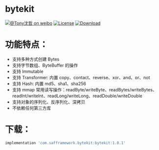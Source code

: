 # bytekit

[![@Tony沈哲 on weibo](https://img.shields.io/badge/weibo-%40Tony%E6%B2%88%E5%93%B2-blue.svg)](http://www.weibo.com/fengzhizi715)
[![License](https://img.shields.io/badge/license-Apache%202-lightgrey.svg)](https://www.apache.org/licenses/LICENSE-2.0.html)
[ ![Download](https://api.bintray.com/packages/fengzhizi715/maven/bytekit/images/download.svg) ](https://bintray.com/fengzhizi715/maven/bytekit/_latestVersion)

# 功能特点：

* 支持多种方式创建 Bytes
* 支持字节数组、ByteBuffer 的操作
* 支持 Immutable
* 支持 Transformer: 内置 copy、contact、reverse、xor、and、or、not
* 支持 Hash: 内置 md5、sha1、sha256 
* 支持 mmap 常用读写操作：readByte/writeByte、readBytes/writeBytes、readInt/writeInt、readLong/writeLong、readDouble/writeDouble
* 支持对象的序列化、反序列化、深拷贝
* 不依赖任何第三方库

# 下载：

```groovy
implementation 'com.safframework.bytekit:bytekit:1.0.1'
```